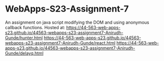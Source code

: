 # WebApps-S23-Assignment-7
An assignment on java script modifying the DOM and using anonymous callback functions.
Hosted at: https://44-563-web-apps-s23.github.io/44563-webapps-s23-assignment7-Anirudh-Gunde/hunter.html 
            https://44-563-web-apps-s23.github.io/44563-webapps-s23-assignment7-Anirudh-Gunde/react.html 
            https://44-563-web-apps-s23.github.io/44563-webapps-s23-assignment7-Anirudh-Gunde/delayq.html 

